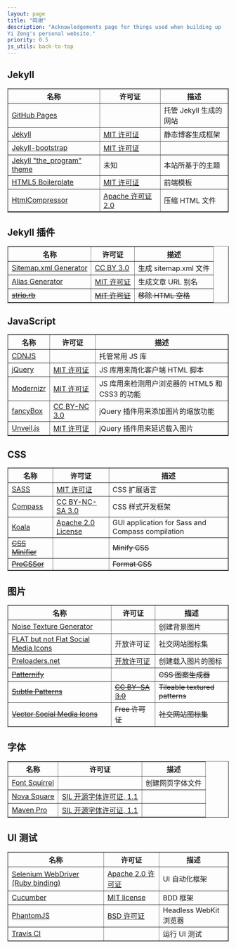 ```yaml
---
layout: page
title: "鸣谢"
description: "Acknowledgements page for things used when building up
Yi Zeng's personal website."
priority: 0.5
js_utils: back-to-top
---
```

## <a id="jekyll"></a>Jekyll
<table border="1" class="data-table">
    <tr>
        <th>名称</th>
        <th>许可证</th>
        <th>描述</th>
    </tr>
    <tr>
        <td><a href="http://pages.github.com/">GitHub Pages</a></td>
        <td></td>
        <td>托管 Jekyll 生成的网站</td>
    </tr>
    <tr>
        <td><a href="http://jekyllrb.com/">Jekyll</a></td>
        <td><a href="https://github.com/mojombo/jekyll/blob/master/LICENSE">MIT 许可证</a></td>
        <td>静态博客生成框架</td>
    </tr>
    <tr>
        <td><a href="http://jekyllbootstrap.com/">Jekyll-bootstrap</a></td>
        <td><a href="http://opensource.org/licenses/MIT">MIT 许可证</a></td>
        <td></td>
    </tr>
    <tr>
        <td><a href="https://github.com/jekyllbootstrap/theme-the-program">Jekyll "the_program" theme</a></td>
        <td>未知</td>
        <td>本站所基于的主题</td>
    </tr>
    <tr>
        <td><a href="http://html5boilerplate.com/">HTML5 Boilerplate</a></td>
        <td><a href="https://github.com/h5bp/html5-boilerplate/blob/master/LICENSE.md">MIT 许可证</a></td>
        <td>前端模板</td>
    </tr>
    <tr>
        <td><a href="https://code.google.com/p/htmlcompressor/">HtmlCompressor</a></td>
        <td><a href="http://www.apache.org/licenses/LICENSE-2.0">Apache 许可证 2.0</a></td>
        <td>压缩 HTML 文件</td>
    </tr>
</table>

## <a id="jekyll-plugins"></a>Jekyll 插件
<table border="1" class="data-table">
    <tr>
        <th>名称</th>
        <th>许可证</th>
        <th>描述</th>
    </tr>
    <tr>
        <td><a href="https://github.com/kinnetica/jekyll-plugins">Sitemap.xml Generator</a></td>
        <td><a href="http://creativecommons.org/licenses/by/3.0/">CC BY 3.0</a></td>
        <td>生成 sitemap.xml 文件</td>
    </tr>
    <tr>
        <td><a href="https://github.com/tsmango/jekyll_alias_generator">Alias Generator</a></td>
        <td><a href="http://opensource.org/licenses/MIT">MIT 许可证</a></td>
        <td>生成文章 URL 别名</td>
    </tr>
    <tr>
        <td><del><a href="https://github.com/aucor/jekyll-plugins">strip.rb</a></del></td>
        <td><del><a href="https://github.com/aucor/jekyll-plugins/blob/master/LICENCE">MIT 许可证</a></del></td>
        <td><del>移除 HTML 空格</del></td>
    </tr>
</table>

## <a id="javascript"></a>JavaScript
<table border="1" class="data-table">
    <tr>
        <th>名称</th>
        <th>许可证</th>
        <th>描述</th>
    </tr>
    <tr>
        <td><a href="http://cdnjs.com/">CDNJS</a></td>
        <td></td>
        <td>托管常用 JS 库</td>
    </tr>
    <tr>
        <td><a href="http://jquery.com">jQuery</a></td>
        <td><a href="http://jquery.org/license/">MIT 许可证</a></td>
        <td>JS 库用来简化客户端 HTML 脚本</td>
    </tr>
    <tr>
        <td><a href="http://modernizr.com/">Modernizr</a></td>
        <td><a href="http://modernizr.com/license/">MIT 许可证</a></td>
        <td>JS 库用来检测用户浏览器的 HTML5 和 CSS3 的功能</td>
    </tr>
    <tr>
        <td><a href="http://fancyapps.com/fancybox/">fancyBox</a></td>
        <td><a href="http://creativecommons.org/licenses/by-nc/3.0/">CC BY-NC 3.0</a></td>
        <td>jQuery 插件用来添加图片的缩放功能</td>
    </tr>
    <tr>
        <td><a href="http://luis-almeida.github.io/unveil/">Unveil.js</a></td>
        <td><a href="http://opensource.org/licenses/MIT">MIT 许可证</a></td>
        <td>jQuery 插件用来延迟载入图片</td>
    </tr>
</table>

## <a id="css"></a>CSS
<table border="1" class="data-table">
    <tr>
        <th>名称</th>
        <th>许可证</th>
        <th>描述</th>
    </tr>
    <tr>
        <td><a href="http://sass-lang.com/">SASS</a></td>
        <td><a href="https://github.com/nex3/sass/blob/stable/MIT-LICENSE">MIT 许可证</a></td>
        <td>CSS 扩展语言</td>
    </tr>
    <tr>
        <td><a href="http://compass-style.org/">Compass</a></td>
        <td><a href="http://compass-style.org/copyright/">CC BY-NC-SA 3.0</a></td>
        <td>CSS 样式开发框架</td>
    </tr>
    <tr>
        <td><a href="http://compass-style.org/">Koala</a></td>
        <td><a href="https://github.com/oklai/koala/blob/master/LICENSE">Apache 2.0 License</a></td>
        <td>GUI application for Sass and Compass compilation</td>
    </tr>
    <tr>
        <td><del><a href="http://cssminifier.com/">CSS Minifier</a></del></td>
        <td></td>
        <td><del>Minify CSS</del></td>
    </tr>
    <tr>
        <td><del><a href="http://procssor.com/">ProCSSor</a></del></td>
        <td></td>
        <td><del>Format CSS</del></td>
    </tr>
</table>

## <a id="images"></a>图片
<table border="1" class="data-table">
    <tr>
        <th>名称</th>
        <th>许可证</th>
        <th>描述</th>
    </tr>
    <tr>
        <td><a href="http://www.noisetexturegenerator.com/">Noise Texture Generator</a></td>
        <td></td>
        <td>创建背景图片</td>
    </tr>
    <tr>
        <td><a href="http://www.PEPSized.com">FLAT but not Flat Social Media Icons</a></td>
        <td>开放许可证</td>
        <td>社交网站图标集</td>
    </tr>
    <tr>
        <td><a href="http://preloaders.net/">Preloaders.net</a></td>
        <td><a href="http://preloaders.net/en/terms_of_use">开放许可证</a></td>
        <td>创建载入图片的图标</td>
    </tr>
    <tr>
        <td><del><a href="http://www.patternify.com/">Patternify</a></del></td>
        <td></td>
        <td><del>CSS 图案生成器</del></td>
    </tr>
    <tr>
        <td><del><a href="http://www.subtlepatterns.com">Subtle Patterns</a></del></td>
        <td><del><a href="http://creativecommons.org/licenses/by-sa/3.0/deed.en_US">CC BY-SA 3.0</a></del></td>
        <td><del>Tileable textured patterns</del></td>
    </tr>
    <tr>
        <td><del><a href="http://icondock.com/free/vector-social-media-icons">Vector Social Media Icons</a></del></td>
        <td><del>Free 许可证</del></td>
        <td><del>社交网站图标集</del></td>
    </tr>
</table>

## <a id="fonts"></a>字体
<table border="1" class="data-table">
    <tr>
        <th>名称</th>
        <th>许可证</th>
        <th>描述</th>
    </tr>
    <tr>
        <td><a href="http://www.fontsquirrel.com/">Font Squirrel</a></td>
        <td></td>
        <td>创建网页字体文件</td>
    </tr>
    <tr>
        <td><a href="http://www.google.com/fonts/specimen/Nova+Square">Nova Square</a></td>
        <td><a href="http://scripts.sil.org/OFL">SIL 开源字体许可证, 1.1</a></td>
        <td></td>
    </tr>
    <tr>
        <td><a href="http://www.google.com/fonts/specimen/Maven+Pro">Maven Pro</a></td>
        <td><a href="http://scripts.sil.org/OFL">SIL 开源字体许可证, 1.1</a></td>
        <td></td>
    </tr>
</table>

## <a id="ui-testing"></a>UI 测试
<table border="1" class="data-table">
    <tr>
        <th>名称</th>
        <th>许可证</th>
        <th>描述</th>
    </tr>
    <tr>
        <td><a href="http://rubygems.org/gems/selenium-webdriver">Selenium WebDriver (Ruby binding)</a></td>
        <td><a href="http://www.apache.org/licenses/LICENSE-2.0">Apache 2.0 许可证</a></td>
        <td>UI 自动化框架</td>
    </tr>
    <tr>
        <td><a href="http://cukes.info/">Cucumber</a></td>
        <td><a href="https://github.com/cucumber/cucumber/blob/master/LICENSE">MIT license</a></td>
        <td>BDD 框架</td>
    </tr>
    <tr>
        <td><a href="http://phantomjs.org/">PhantomJS</a></td>
        <td><a href="http://opensource.org/licenses/BSD-3-Clause">BSD 许可证</a></td>
        <td>Headless WebKit 浏览器</td>
    </tr>
    <tr>
        <td><a href="https://travis-ci.org/">Travis CI</a></td>
        <td></td>
        <td>运行 UI 测试</td>
    </tr>
</table>
<br />
